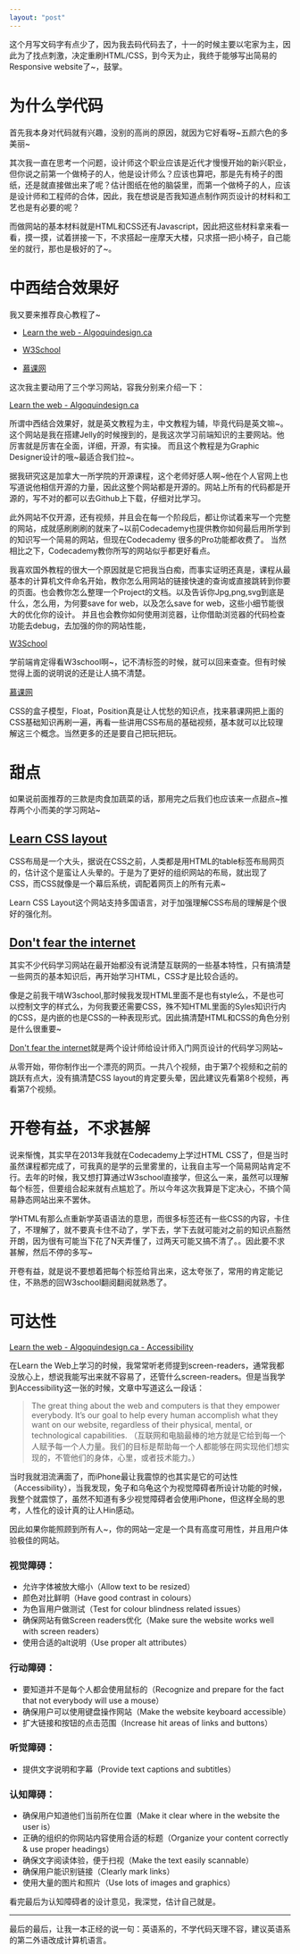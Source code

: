 ```yaml
---
layout: "post"
---
```


这个月写文码字有点少了，因为我去码代码去了，十一的时候主要以宅家为主，因此为了找点刺激，决定重刷HTML/CSS，到今天为止，我终于能够写出简易的Responsive website了~，鼓掌。 


# 为什么学代码

首先我本身对代码就有兴趣，没别的高尚的原因，就因为它好看呀~五颜六色的多美丽~

其次我一直在思考一个问题，设计师这个职业应该是近代才慢慢开始的新兴职业，但你说之前第一个做椅子的人，他是设计师么？应该也算吧，那是先有椅子的图纸，还是就直接做出来了呢？估计图纸在他的脑袋里，而第一个做椅子的人，应该是设计师和工程师的合体，因此，我在想说是否我知道点制作网页设计的材料和工艺也是有必要的呢？

而做网站的基本材料就是HTML和CSS还有Javascript，因此把这些材料拿来看一看，摸一摸，试着拼接一下，不求搭起一座摩天大楼，只求搭一把小椅子，自己能坐的就行，那也是极好的了~。


# 中西结合效果好

我又要来推荐良心教程了~

* [Learn the web - Algoquindesign.ca](https://learn-the-web.algonquindesign.ca/topics)

* [W3School](http://www.w3school.com.cn/html/)
* [慕课网](http://www.imooc.com)

这次我主要动用了三个学习网站，容我分别来介绍一下：

[Learn the web - Algoquindesign.ca](https://learn-the-web.algonquindesign.ca/topics)

所谓中西结合效果好，就是英文教程为主，中文教程为辅，毕竟代码是英文嘛~。这个网站是我在搭建Jelly的时候搜到的，是我这次学习前端知识的主要网站。他厉害就是厉害在全面，详细，开源，有实操。 而且这个教程是为Graphic Designer设计的哦~最适合我们拉~。

据我研究这是加拿大一所学院的开源课程，这个老师好感人啊~他在个人官网上也写道说他相信开源的力量，因此这整个网站都是开源的。网站上所有的代码都是开源的，写不对的都可以去Github上下载，仔细对比学习。

此外网站不仅开源，还有视频，并且会在每一个阶段后，都让你试着来写一个完整的网站，成就感刷刷刷的就来了~以前Codecademy也提供教你如何最后用所学到的知识写一个简易的网站，但现在Codecademy 很多的Pro功能都收费了。 当然相比之下，Codecademy教你所写的网站似乎都更好看点。

我喜欢国外教程的很大一个原因就是它把我当白痴，而事实证明还真是，课程从最基本的计算机文件命名开始，教你怎么用网站的链接快速的查询或直接跳转到你要的页面。也会教你怎么整理一个Project的文档。以及告诉你Jpg,png,svg到底是什么，怎么用，为何要save for web，以及怎么save for web，这些小细节能很大的优化你的设计。 并且也会教你如何使用浏览器，让你借助浏览器的代码检查功能去debug，去加强的你的网站性能，

[W3School](http://www.w3school.com.cn/html/)

学前端肯定得看W3school啊~，记不清标签的时候，就可以回来查查。但有时候觉得上面的说明说的还是让人搞不清楚。

[慕课网](http://www.imooc.com)

CSS的盒子模型，Float，Position真是让人忧愁的知识点，找来慕课网把上面的CSS基础知识再刷一遍，再看一些讲用CSS布局的基础视频，基本就可以比较理解这三个概念。当然更多的还是要自己把玩把玩。 


# 甜点

如果说前面推荐的三款是肉食加蔬菜的话，那用完之后我们也应该来一点甜点~推荐两个小而美的学习网站~

## [Learn CSS layout](http://learnlayout.com)

CSS布局是一个大头，据说在CSS之前，人类都是用HTML的table标签布局网页的，估计这个是蛮让人头晕的。于是为了更好的组织网站的布局，就出现了CSS，而CSS就像是一个幕后系统，调配着网页上的所有元素~

Learn CSS Layout这个网站支持多国语言，对于加强理解CSS布局的理解是个很好的强化剂。


## [Don't fear the internet](http://www.dontfeartheinternet.com)

其实不少代码学习网站在最开始都没有说清楚互联网的一些基本特性，只有搞清楚一些网页的基本知识后，再开始学习HTML，CSS才是比较合适的。

像是之前我干啃W3school,那时候我发现HTML里面不是也有style么，不是也可以控制文字的样式么，为何我要还需要CSS，殊不知HTML里面的Syles知识行内的CSS，是内嵌的也是CSS的一种表现形式。因此搞清楚HTML和CSS的角色分别是什么很重要~


[Don't fear the internet](http://www.dontfeartheinternet.com)就是两个设计师给设计师入门网页设计的代码学习网站~

从零开始，带你制作出一个漂亮的网页。一共八个视频，由于第7个视频和之前的跳跃有点大，没有搞清楚CSS layout的肯定要头晕，因此建议先看第8个视频，再看第7个视频。


# 开卷有益，不求甚解

说来惭愧，其实早在2013年我就在Codecademy上学过HTML CSS了，但是当时虽然课程都完成了，可我真的是学的云里雾里的，让我自主写一个简易网站肯定不行。去年的时候，我又想打算通过W3school直接学，但这么一来，虽然可以理解每个标签，但要组合起来就有点尴尬了。所以今年这次我算是下定决心，不搞个简易静态网站出来不罢休。 

学HTML有那么点重新学英语语法的意思，而很多标签还有一些CSS的内容，卡住了，不理解了，就不要真卡住不动了，学下去，学下去就可能对之前的知识点豁然开朗，因为很有可能当下花了N天弄懂了，过两天可能又搞不清了。。因此要不求甚解，然后不停的多写~

开卷有益，就是说不要想着把每个标签给背出来，这太夸张了，常用的肯定能记住，不熟悉的回W3school翻阅翻阅就熟悉了。 

# 可达性

[Learn the web - Algoquindesign.ca - Accessibility](https://learn-the-web.algonquindesign.ca/topics/accessibility/)

在Learn the Web上学习的时候，我常常听老师提到screen-readers，通常我都没放心上，想说我能写出来就不容易了，还管什么screen-readers。但是当我学到Accessibility这一张的时候，文章中写道这么一段话：

> The great thing about the web and computers is that they empower everybody. It’s our goal to help every human accomplish what they want on our website, regardless of their physical, mental, or technological capabilities.
（互联网和电脑最棒的地方就是它给到每一个人赋予每一个人力量。我们的目标是帮助每一个人都能够在网实现他们想实现的，不管他们的身体，心里，或者技术能力。）

当时我就泪流满面了，而iPhone最让我震惊的也其实是它的可达性（Accessibility），当我发现，兔子和乌龟这个为视觉障碍者所设计功能的时候，我整个就震惊了，虽然不知道有多少视觉障碍者会使用iPhone，但这样全局的思考，人性化的设计真的让人Hin感动。

因此如果你能照顾到所有人~，你的网站一定是一个具有高度可用性，并且用户体验极佳的网站。

### 视觉障碍：

* 允许字体被放大缩小（Allow text to be resized）
* 颜色对比鲜明（Have good contrast in colours）
* 为色盲用户做测试（Test for colour blindness related issues）
* 确保网站有做Screen readers优化（Make sure the website works well with screen readers）
* 使用合适的alt说明（Use proper alt attributes）

### 行动障碍：

* 要知道并不是每个人都会使用鼠标的（Recognize and prepare for the fact that not everybody will use a mouse）
* 确保用户可以使用键盘操作网站（Make the website keyboard accessible）
* 扩大链接和按钮的点击范围（Increase hit areas of links and buttons）


### 听觉障碍：

* 提供文字说明和字幕（Provide text captions and subtitles）


### 认知障碍：

* 确保用户知道他们当前所在位置（Make it clear where in the website the user is）
* 正确的组织的你网站内容使用合适的标题（Organize your content correctly & use proper headings）
* 确保文字阅读体验，便于扫视（Make the text easily scannable）
* 确保用户能识别链接（Clearly mark links）
* 使用大量的图片和照片（Use lots of images and graphics）

看完最后为认知障碍者的设计意见，我深觉，估计自己就是。


**************

最后的最后，让我一本正经的说一句：英语系的，不学代码天理不容，建议英语系的第二外语改成计算机语言。

